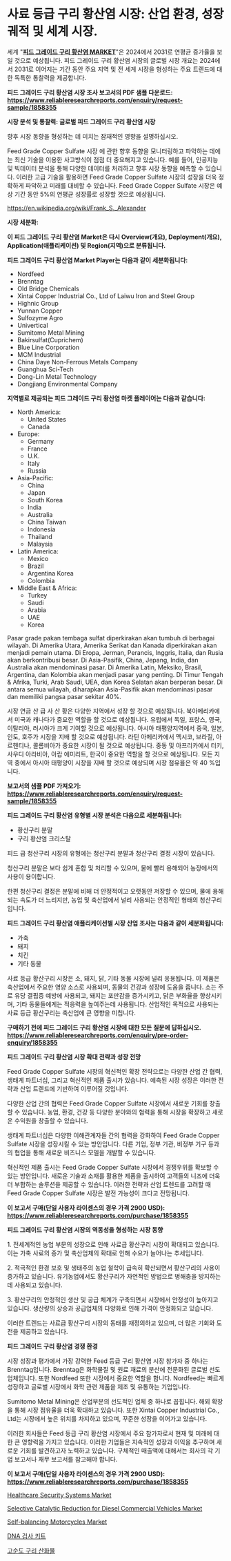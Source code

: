 <p><h1>사료 등급 구리 황산염 시장: 산업 환경, 성장 궤적 및 세계 시장.</h1></p><p>세계 "<strong><a href="https://www.reliableresearchreports.com/feed-grade-copper-sulfate-r1858355">피드 그레이드 구리 황산염 MARKET</a></strong>"은 2024에서 2031로 연평균 증가율을 보일 것으로 예상됩니다. 피드 그레이드 구리 황산염 시장의 글로벌 시장 개요는 2024에서 2031로 이어지는 기간 동안 주요 지역 및 전 세계 시장을 형성하는 주요 트렌드에 대한 독특한 통찰력을 제공합니다.</p>
<p><strong>피드 그레이드 구리 황산염 시장 조사 보고서의 PDF 샘플 다운로드: <a href="https://www.reliableresearchreports.com/enquiry/request-sample/1858355">https://www.reliableresearchreports.com/enquiry/request-sample/1858355</a></strong></p>
<p><strong>시장 분석 및 통찰력: 글로벌 피드 그레이드 구리 황산염 시장</strong></p>
<p><p>향후 시장 동향을 형성하는 데 미치는 잠재적인 영향을 설명하십시오. </p><p>Feed Grade Copper Sulfate 시장 에 관한 향후 동향을 모니터링하고 파악하는 데에는 최신 기술을 이용한 사고방식이 점점 더 중요해지고 있습니다. 예를 들어, 인공지능 및 빅데이터 분석을 통해 다양한 데이터를 처리하고 향후 시장 동향을 예측할 수 있습니다. 이러한 고급 기술을 활용하면 Feed Grade Copper Sulfate 시장의 성장을 더욱 정확하게 파악하고 미래를 대비할 수 있습니다. Feed Grade Copper Sulfate 시장은 예상 기간 동안 5%의 연평균 성장률로 성장할 것으로 예상됩니다.</p></p>
<p><a href="%7CAUTHORITHY_DOMAIN_URL%7C">https://en.wikipedia.org/wiki/Frank_S._Alexander</a></p>
<p><strong>시장 세분화:</strong></p>
<p><strong>이 피드 그레이드 구리 황산염 Market은 다시 Overview(개요), Deployment(개요), Application(애플리케이션) 및 Region(지역)으로 분류됩니다.</strong></p>
<p><strong>피드 그레이드 구리 황산염 Market Player는 다음과 같이 세분화됩니다:</strong></p>
<p><ul><li>Nordfeed</li><li>Brenntag</li><li>Old Bridge Chemicals</li><li>Xintai Copper Industrial Co., Ltd of Laiwu Iron and Steel Group</li><li>Highnic Group</li><li>Yunnan Copper</li><li>Sulfozyme Agro</li><li>Univertical</li><li>Sumitomo Metal Mining</li><li>Bakirsulfat(Cuprichem)</li><li>Blue Line Corporation</li><li>MCM Industrial</li><li>China Daye Non-Ferrous Metals Company</li><li>Guanghua Sci-Tech</li><li>Dong-Lin Metal Technology</li><li>Dongjiang Environmental Company</li></ul></p>
<p><strong>지역별로 제공되는 피드 그레이드 구리 황산염 마켓 플레이어는 다음과 같습니다:</strong></p>
<p><ul>
    <li>
        North America:
        <ul>
            <li>United States</li>
            <li>Canada</li>
        </ul>
    </li>
    <li>
        Europe:
        <ul>
            <li>Germany</li>
            <li>France</li>
            <li>U.K.</li>
            <li>Italy</li>
            <li>Russia</li>
        </ul>
    </li>
    <li>
        Asia-Pacific:
        <ul>
            <li>China</li>
            <li>Japan</li>
            <li>South Korea</li>
            <li>India</li>
            <li>Australia</li>
            <li>China Taiwan</li>
            <li>Indonesia</li>
            <li>Thailand</li>
            <li>Malaysia</li>
        </ul>
    </li>
    <li>
        Latin America:
        <ul>
            <li>Mexico</li>
            <li>Brazil</li>
            <li>Argentina Korea</li>
            <li>Colombia</li>
        </ul>
    </li>
    <li>
        Middle East & Africa:
        <ul>
            <li>Turkey</li>
            <li>Saudi</li>
            <li>Arabia</li>
            <li>UAE</li>
            <li>Korea</li>
        </ul>
    </li>
    </ul></p>
<p><p>Pasar grade pakan tembaga sulfat diperkirakan akan tumbuh di berbagai wilayah. Di Amerika Utara, Amerika Serikat dan Kanada diperkirakan akan menjadi pemain utama. Di Eropa, Jerman, Perancis, Inggris, Italia, dan Rusia akan berkontribusi besar. Di Asia-Pasifik, China, Jepang, India, dan Australia akan mendominasi pasar. Di Amerika Latin, Meksiko, Brasil, Argentina, dan Kolombia akan menjadi pasar yang penting. Di Timur Tengah & Afrika, Turki, Arab Saudi, UEA, dan Korea Selatan akan berperan besar. Di antara semua wilayah, diharapkan Asia-Pasifik akan mendominasi pasar dan memiliki pangsa pasar sekitar 40%.</p><p>시장 연금 산 급 사 산 황은 다양한 지역에서 성장 할 것으로 예상됩니다. 북아메리카에서 미국과 캐나다가 중요한 역할을 할 것으로 예상됩니다. 유럽에서 독일, 프랑스, 영국, 이탈리아, 러시아가 크게 기여할 것으로 예상됩니다. 아시아 태평양지역에서 중국, 일본, 인도, 호주가 시장을 지배 할 것으로 예상됩니다. 라틴 아메리카에서 멕시코, 브라질, 아르헨티나, 콜롬비아가 중요한 시장이 될 것으로 예상됩니다. 중동 및 아프리카에서 터키, 사우디 아라비아, 아랍 에미리트, 한국이 중요한 역할을 할 것으로 예상됩니다. 모든 지역 중에서 아시아 태평양이 시장을 지배 할 것으로 예상되며 시장 점유율은 약 40 %입니다.</p></p>
<p><strong>보고서의 샘플 PDF 가져오기: <a href="https://www.reliableresearchreports.com/enquiry/request-sample/1858355">https://www.reliableresearchreports.com/enquiry/request-sample/1858355</a></strong></p>
<p><strong>피드 그레이드 구리 황산염 유형별 시장 분석은 다음으로 세분화됩니다:</strong></p>
<p><ul><li>황산구리 분말</li><li>구리 황산염 크리스탈</li></ul></p>
<p><p>피드 급 청산구리 시장의 유형에는 청산구리 분말과 청산구리 결정 시장이 있습니다. </p><p>청산구리 분말은 보다 쉽게 혼합 및 처리할 수 있으며, 물에 빨리 용해되어 농장에서의 사용이 용이합니다. </p><p>한편 청산구리 결정은 분말에 비해 더 안정적이고 오랫동안 저장할 수 있으며, 물에 용해되는 속도가 더 느리지만, 농업 및 축산업에서 널리 사용되는 안정적인 형태의 청산구리입니다.</p></p>
<p><strong>피드 그레이드 구리 황산염 애플리케이션별 시장 산업 조사는 다음과 같이 세분화됩니다:</strong></p>
<p><ul><li>가축</li><li>돼지</li><li>치킨</li><li>기타 동물</li></ul></p>
<p><p>사료 등급 황산구리 시장은 소, 돼지, 닭, 기타 동물 시장에 널리 응용됩니다. 이 제품은 축산업에서 주요한 영양 소스로 사용되며, 동물의 건강과 성장에 도움을 줍니다. 소는 주로 유당 결핍증 예방에 사용되고, 돼지는 포만감을 증가시키고, 닭은 부화율을 향상시키며, 기타 동물들에게는 적응력을 높여주는데 사용됩니다. 산업적인 목적으로 사용되는 사료 등급 황산구리는 축산업에 큰 영향을 미칩니다.</p></p>
<p><strong>구매하기 전에 피드 그레이드 구리 황산염 시장에 대한 모든 질문에 답하십시오. <a href="https://www.reliableresearchreports.com/enquiry/pre-order-enquiry/1858355">https://www.reliableresearchreports.com/enquiry/pre-order-enquiry/1858355</a></strong></p>
<p><strong>피드 그레이드 구리 황산염 시장 확대 전략과 성장 전망</strong></p>
<p><p>Feed Grade Copper Sulfate 시장의 혁신적인 확장 전략으로는 다양한 산업 간 협력, 생태계 파트너십, 그리고 혁신적인 제품 출시가 있습니다. 예측된 시장 성장은 이러한 전략과 산업 트렌드에 기반하여 이루어질 것입니다.</p><p>다양한 산업 간의 협력은 Feed Grade Copper Sulfate 시장에서 새로운 기회를 창출할 수 있습니다. 농업, 환경, 건강 등 다양한 분야와의 협력을 통해 시장을 확장하고 새로운 수익원을 창출할 수 있습니다.</p><p>생태계 파트너십은 다양한 이해관계자들 간의 협력을 강화하여 Feed Grade Copper Sulfate 시장을 성장시킬 수 있는 방안입니다. 다른 기업, 정부 기관, 비정부 기구 등과의 협업을 통해 새로운 비즈니스 모델을 개발할 수 있습니다.</p><p>혁신적인 제품 출시는 Feed Grade Copper Sulfate 시장에서 경쟁우위를 확보할 수 있는 방안입니다. 새로운 기술과 소재를 활용한 제품을 출시하여 고객들의 니즈에 더욱 더 부합하는 솔루션을 제공할 수 있습니다. 이러한 전략과 산업 트렌드를 고려할 때 Feed Grade Copper Sulfate 시장은 발전 가능성이 크다고 전망됩니다.</p></p>
<p><strong>이 보고서 구매(단일 사용자 라이센스의 경우 가격 2900 USD): <a href="https://www.reliableresearchreports.com/purchase/1858355">https://www.reliableresearchreports.com/purchase/1858355</a></strong></p>
<p><strong>피드 그레이드 구리 황산염 시장의 역동성을 형성하는 시장 동향</strong></p>
<p><p>1. 전세계적인 농업 부문의 성장으로 인해 사료급 황산구리 시장이 확대되고 있습니다. 이는 가축 사료의 증가 및 축산업체의 확대로 인해 수요가 늘어나는 추세입니다.</p><p>2. 적극적인 환경 보호 및 생태주의 농업 철학이 급속히 확산되면서 황산구리의 사용이 증가하고 있습니다. 유기농업에서도 황산구리가 자연적인 방법으로 병해충을 방지하는데 사용되고 있습니다.</p><p>3. 황산구리의 안정적인 생산 및 공급 체계가 구축되면서 시장에서 안정성이 높아지고 있습니다. 생산량의 상승과 공급업체의 다양화로 인해 가격이 안정화되고 있습니다.</p><p>이러한 트렌드는 사료급 황산구리 시장의 동태를 재정의하고 있으며, 더 많은 기회와 도전을 제공하고 있습니다.</p></p>
<p><strong>피드 그레이드 구리 황산염 경쟁 환경</strong></p>
<p><p>시장 성장과 평가에서 가장 강력한 Feed 등급 구리 황산염 시장 참가자 중 하나는 Brenntag입니다. Brenntag은 화학물질 및 원료 재료의 분산에 전문화된 글로벌 선도 업체입니다. 또한 Nordfeed 또한 시장에서 중요한 역할을 합니다. Nordfeed는 빠르게 성장하고 글로벌 시장에서 화학 관련 제품을 제조 및 유통하는 기업입니다.</p><p>Sumitomo Metal Mining은 산업부문의 선도적인 업체 중 하나로 꼽힙니다. 해외 확장을 통해 시장 점유율을 더욱 확대하고 있습니다. 또한 Xintai Copper Industrial Co., Ltd는 시장에서 높은 위치를 차지하고 있으며, 꾸준한 성장을 이어가고 있습니다.</p><p>이러한 회사들은 Feed 등급 구리 황산염 시장에서 주요 참가자로서 현재 및 미래에 대한 큰 영향력을 가지고 있습니다. 이러한 기업들은 지속적인 성장과 이익을 추구하며 새로운 기회를 발견하고자 노력하고 있습니다. 구체적인 매출액에 대해서는 회사의 각 기업 보고서나 재무 보고서를 참고해야 합니다.</p></p>
<p><strong>이 보고서 구매(단일 사용자 라이센스의 경우 가격 2900 USD): <a href="https://www.reliableresearchreports.com/purchase/1858355">https://www.reliableresearchreports.com/purchase/1858355</a></strong></p>
<p><p><a href="https://medium.com/@samantha.welch56767/healthcare-security-systems-market-size-share-growth-and-market-analysis-by-type-by-application-b99c9cd29dcf">Healthcare Security Systems Market</a></p><p><a href="https://github.com/RichRobinson5/Market-Research-Report-List-6/blob/main/selective-catalytic-reduction-for-diesel-commercial-vehicles-market.md">Selective Catalytic Reduction for Diesel Commercial Vehicles Market</a></p><p><a href="https://github.com/gdfhhhj/Market-Research-Report-List-6/blob/main/self-balancing-motorcycles-market.md">Self-balancing Motorcycles Market</a></p><p><a href="https://medium.com/@nargishadi90/dna-testing-kits-%EC%8B%9C%EC%9E%A5-%EB%8F%99%ED%96%A5-%EC%8B%9C%EC%9E%A5-%EC%84%B8%EB%B6%84%ED%99%94%EC%9D%98-%EC%83%81%EC%84%B8%ED%95%9C-%EC%97%B0%EA%B5%AC-%EB%B0%8F-%EC%8B%A0%ED%9D%A5-%ED%8A%B8%EB%A0%8C%EB%93%9C%EC%9D%98-%EC%A4%91%EC%9A%94%EC%84%B1-%EB%B6%84%EC%84%9D-c3575519ff5a">DNA 검사 키트</a></p><p><a href="https://github.com/sougarounis/Market-Research-Report-List-6/blob/main/2868728108221.md">고순도 구리 산화물</a></p></p>
